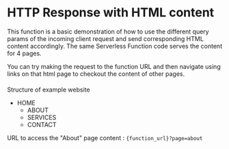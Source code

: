 <!--
title: .'Sending HTML content as HTTP Response'
description: 'Boilerplate code to send HTML content as HTTP response'
platform: EDJX
language: C++
-->

# HTTP Response with HTML content

This function is a basic demonstration of how to use the different query params of the incoming client request and send corresponding HTML content accordingly. The same Serverless Function code serves the content for 4 pages.

You can try making the request to the function URL and then navigate using links on that html page to checkout the content of other pages.

####

Structure of example website

- HOME
  - ABOUT
  - SERVICES
  - CONTACT

URL to access the "About" page content : `{function_url}?page=about`
